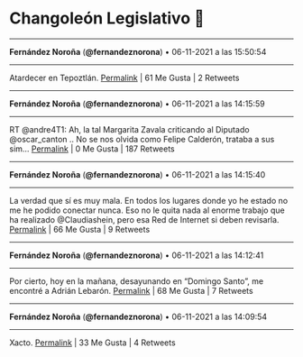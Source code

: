 # Changoleón Legislativo 🙈
*****
**Fernández Noroña** (**@fernandeznorona**) • 06-11-2021 a las 15:50:54
*****
Atardecer en Tepoztlán.
[Permalink](https://twitter.com/fernandeznorona/status/1457133420799270916) | 61 Me Gusta | 2 Retweets
*****
**Fernández Noroña** (**@fernandeznorona**) • 06-11-2021 a las 14:15:59
*****
RT @andre4T1: Ah, la tal Margarita Zavala criticando al Diputado @oscar_canton ..
No se nos olvida como  Felipe Calderón, trataba a sus sim…
[Permalink](https://twitter.com/fernandeznorona/status/1457109536133705729) | 0 Me Gusta | 187 Retweets
*****
**Fernández Noroña** (**@fernandeznorona**) • 06-11-2021 a las 14:15:40
*****
La verdad que sí es muy mala. En todos los lugares donde yo he estado no me he podido conectar nunca. Eso no le quita nada al enorme trabajo que ha realizado @Claudiashein, pero esa Red de Internet si deben revisarla.
[Permalink](https://twitter.com/fernandeznorona/status/1457109452914495488) | 66 Me Gusta | 9 Retweets
*****
**Fernández Noroña** (**@fernandeznorona**) • 06-11-2021 a las 14:12:41
*****
Por cierto, hoy en la mañana, desayunando en “Domingo Santo”, me encontré a Adrián Lebarón.
[Permalink](https://twitter.com/fernandeznorona/status/1457108705099456513) | 68 Me Gusta | 7 Retweets
*****
**Fernández Noroña** (**@fernandeznorona**) • 06-11-2021 a las 14:09:54
*****
Xacto.
[Permalink](https://twitter.com/fernandeznorona/status/1457108003883151363) | 33 Me Gusta | 4 Retweets